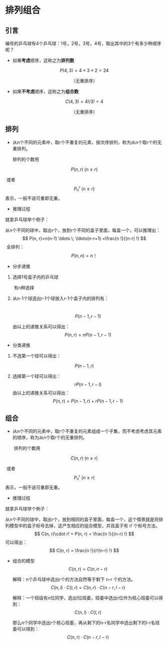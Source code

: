 # 排列组合

## 引言

编号的乒乓球有4个乒乓球：1号，2号，3号，4号，取出其中的3个有多少种顺序呢？

- 如果**考虑**顺序，这称之为**排列数**

$$
P(4,3)=4 \times 3 \times 2=24
$$

<center>（无重排序）</center>

- 如果**不考虑**顺序，这称之为**组合数**

$$
C(4,3)=4 ! / 3 !=4
$$

<center>（无重排序）</center>

## 排列

- 从n个不同的元素中，取r个不重复的元素，按次序排列，称为从n个取r个的无重排列。

  排列的个数用

$$
P(n, r)\;(n \geq r)
$$

​		或者
$$
P_{n}^{r}\;(n \geq r)
$$
​		表示，一般不说可重即无重。

- 推理过程

就拿乒乓球举个例子：

​	从n个不同的球中，取出r个，放到r个不同的盒子里面，每盒一个，可以推理出：
$$
P(n, r)=n(n-1) \ldots \; \ldots(n-r+1)
=\frac{n !}{(n-r) !}
$$
​	全排列：
$$
P(n, n) = n！
$$

- 分步递推

1. 选择1号盒子内的乒乓球

   ​	有n种选择

2. 从n-1个球选出r-1个球放入r-1个盒子内的排列有：

   ​	
   $$
   P(n-1, r-1)
   $$

   由以上的递推关系可以得出：
   $$
   P(n, r)=n P(n-1, r-1)
   $$

- 分类递推

1. 不选第一个球可以得出：

$$
P(n-1, r)
$$

2. 选择第一个球可以得出：
   $$
   r P(n-1, r-I)
   $$
   由以上的递推关系可以得出：
   $$
   P(n, r)=P(n-1, r)+r P(n-1, r-1)
   $$
   

## 组合

- 从n个不同的元素中，取r个不重复的元素组成一个子集，而不考虑考虑其元素的顺序，称为从n个取r个的无重排列。

  ​	排列的个数用

$$
C(n, r)\;(n \geq r)
$$

​			或者
$$
P_{n}^{r}\;(n \geq r)
$$
​			表示，一般不说可重即无重。

- 推理过程

就拿乒乓球举个例子：

​	从n个不同的球中，取出r个，放到相同的盒子里面，每盒一个，这个情景就是将排列模型中的盒子标号去掉，这产生相应的组合模型，并且盒子有 r! 个标号方法。
$$
C(n, r)\cdot r! = P(n, r) = \frac{n !}{(n-r) !}
$$
可以得出：
$$
C(n, r) = \frac{n !}{r!(n-r) !}
$$

- 组合的模型
  $$
  C(n, r) = C(n, n-r)
  $$
  

  解释：n个乒乓球中选出r个的方法自然等于剩下 n-r 个的方法。
  $$
  C(n, l) \cdot C(l, r) = C(n, r) \cdot C(n-r, l-r)
  $$
  

  解释：一个班级有n位同学，选出l位班委，班委中选出r位作为核心班委可以得到：
  $$
  C(n, l) \cdot C(l, r) 
  $$
  

  ​			那么n个同学中选出r个核心班委，再从剩下的n-r名同学中选出剩下的l-r名班委可以得到：
  $$
  C(n, r) \cdot C(n-r, l-r)
  $$
  
